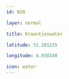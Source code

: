 ```yaml
---
id: N20

layer: normal

title: Kraantjeswater

latitude: 51.201235

longitude: 4.850340

icon: water
---
```


